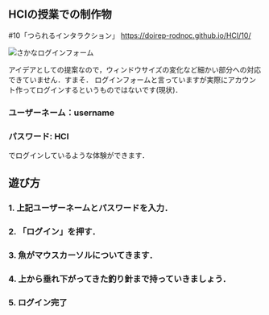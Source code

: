 ## HCIの授業での制作物
#10「つられるインタラクション」
https://doirep-rodnoc.github.io/HCI/10/

![さかなログインフォーム](https://doirep-rodnoc.github.io/HCI/10/thumbnail.png "サムネイル")

アイデアとしての提案なので，ウィンドウサイズの変化など細かい部分への対応できていません．すまそ．
ログインフォームと言っていますが実際にアカウント作ってログインするというものではないです(現状)．

### ユーザーネーム：username
### パスワード: HCI

でログインしているような体験ができます．

## 遊び方
### 1. 上記ユーザーネームとパスワードを入力．
### 2. 「ログイン」を押す．
### 3. 魚がマウスカーソルについてきます．
### 4. 上から垂れ下がってきた釣り針まで持っていきましょう．
### 5. ログイン完了
